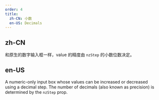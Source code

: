```yaml
---
order: 4
title:
  zh-CN: 小数
  en-US: Decimals
---
```


## zh-CN

和原生的数字输入框一样，value 的精度由 `nzStep` 的小数位数决定。

## en-US

A numeric-only input box whose values can be increased or decreased using a decimal step. The number of decimals (also known as precision) is determined by the `nzStep` prop.
